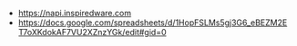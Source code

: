 - https://napi.inspiredware.com
- https://docs.google.com/spreadsheets/d/1HopFSLMs5gj3G6_eBEZM2ET7oXKdokAF7VU2XZnzYGk/edit#gid=0
